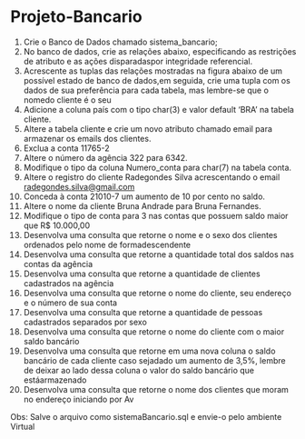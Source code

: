 # Projeto-Bancario
1. Crie o Banco de Dados chamado sistema_bancario;
2. No banco de dados, crie as relações abaixo, especificando as restrições de atributo e as ações disparadaspor integridade referencial.
3. Acrescente as tuplas das relações mostradas na figura abaixo de um possível estado de banco de dados,em seguida, crie uma tupla com os dados de sua preferência para cada tabela, mas lembre-se que o nomedo cliente é o seu
4. Adicione a coluna país com o tipo char(3) e valor default ‘BRA’ na tabela cliente.
5. Altere a tabela cliente e crie um novo atributo chamado email para armazenar os emails dos clientes.
6. Exclua a conta 11765-2
7. Altere o número da agência 322 para 6342.
8. Modifique o tipo da coluna Numero_conta para char(7) na tabela conta.
9. Altere o registro do cliente Radegondes Silva acrescentando o email radegondes.silva@gmail.com
10. Conceda à conta 21010-7 um aumento de 10 por cento no saldo.
11. Altere o nome da cliente Bruna Andrade para Bruna Fernandes.
12. Modifique o tipo de conta para 3 nas contas que possuem saldo maior que R$ 10.000,00
13. Desenvolva uma consulta que retorne o nome e o sexo dos clientes ordenados pelo nome de formadescendente
14. Desenvolva uma consulta que retorne a quantidade total dos saldos nas contas da agência
15. Desenvolva uma consulta que retorne a quantidade de clientes cadastrados na agência
16. Desenvolva uma consulta que retorne o nome do cliente, seu endereço e o número de sua conta
17. Desenvolva uma consulta que retorne a quantidade de pessoas cadastrados separados por sexo
18. Desenvolva uma consulta que retorne o nome do cliente com o maior saldo bancário
19. Desenvolva uma consulta que retorne em uma nova coluna o saldo bancário de cada cliente caso sejadado um aumento de 3,5%, lembre de deixar ao lado dessa coluna o valor do saldo bancário que estáarmazenado
20. Desenvolva uma consulta que retorne o nome dos clientes que moram no endereço iniciando por Av

Obs: Salve o arquivo como sistemaBancario.sql e envie-o pelo ambiente Virtual
